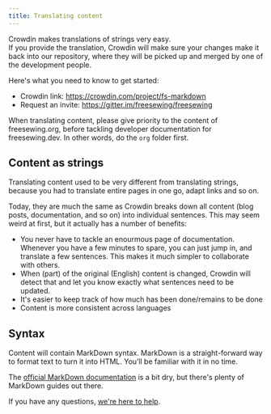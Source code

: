 ```yaml
---
title: Translating content
---
```


Crowdin makes translations of strings very easy.  
If you provide the translation, Crowdin will make sure your changes make it back into our repository, where they will be picked up and merged by one of the development people.

Here's what you need to know to get started:

- Crowdin link: https://crowdin.com/project/fs-markdown
- Request an invite: https://gitter.im/freesewing/freesewing

<Tip>

When translating content, please give priority to the content of freesewing.org, before tackling developer documentation for freesewing.dev. In other words, do the `org` folder first.

</Tip>

## Content as strings

Translating content used to be very different from translating strings, because you had to translate entire pages in one go, adapt links and so on.

Today, they are much the same as Crowdin breaks down all content (blog posts, documentation, and so on) into individual sentences. This may seem weird at first, but it actually has a number of benefits:

- You never have to tackle an enourmous page of documentation. Whenever you have a few minutes to spare, you can just jump in, and translate a few sentences. This makes it much simpler to collaborate with others.
- When (part) of the original (English) content is changed, Crowdin will detect that and let you know exactly what sentences need to be updated.
- It's easier to keep track of how much has been done/remains to be done
- Content is more consistent across languages

## Syntax

Content will contain MarkDown syntax. MarkDown is a straight-forward way to format text to turn it into HTML. You’ll be familiar with it in no time.

The [official MarkDown documentation](https://daringfireball.net/projects/markdown/syntax) is a bit dry, but there's plenty of MarkDown guides out there.

If you have any questions, [we're here to help](https://gitter.im/freesewing/translation).